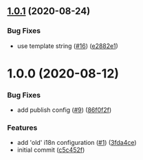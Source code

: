 ## [1.0.1](https://github.com/dhis2/app-runtime-adapter-d2/compare/v1.0.0...v1.0.1) (2020-08-24)


### Bug Fixes

* use template string ([#16](https://github.com/dhis2/app-runtime-adapter-d2/issues/16)) ([e2882e1](https://github.com/dhis2/app-runtime-adapter-d2/commit/e2882e1485e51be6294d2ee1b463d70877f98d7e))

# 1.0.0 (2020-08-12)


### Bug Fixes

* add publish config ([#9](https://github.com/dhis2/app-runtime-adapter-d2/issues/9)) ([86f0f2f](https://github.com/dhis2/app-runtime-adapter-d2/commit/86f0f2f120b26a0e6c3d3fcaf91bfb29d42ba6e0))


### Features

* add 'old' i18n configuration ([#1](https://github.com/dhis2/app-runtime-adapter-d2/issues/1)) ([3fda4ce](https://github.com/dhis2/app-runtime-adapter-d2/commit/3fda4ced8a700f1209c08fe55f680fbf78769f24))
* initial commit ([c5c452f](https://github.com/dhis2/app-runtime-adapter-d2/commit/c5c452f82919c4e20ce5fc1d522020d25d197c07))
